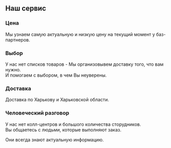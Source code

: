 ## Наш сервис

### Цена
Мы узнаем самую актуальную и низкую цену на текущий момент у баз-партнеров.
### Выбор
У нас нет списков товаров -  Мы организовывем доставку того, что вам нужно.  
И помогаем с выбором, в чем Вы неуверены.
### Доставка
Доставка по Харькову и Харьковской области.
### Человеческий разговор
У нас нет колл-центров и большого количества сторудников.  
Вы общаетесь с людьми, которые выполняют заказ.  

Они всегда знают актуальную информацию.